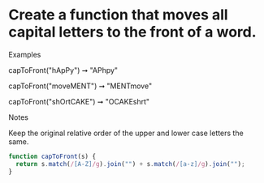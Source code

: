 # Create a function that moves all capital letters to the front of a word.

Examples

capToFront("hApPy") ➞ "APhpy"

capToFront("moveMENT") ➞ "MENTmove"

capToFront("shOrtCAKE") ➞ "OCAKEshrt"

Notes

Keep the original relative order of the upper and lower case letters the same.

```javascript
function capToFront(s) {
  return s.match(/[A-Z]/g).join("") + s.match(/[a-z]/g).join("");
}
```
